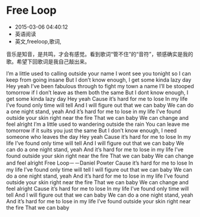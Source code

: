 # Free Loop
- 2015-03-06 04:40:12
- 英语阅读
- 英文,freeloop,歌词,

<!--markdown-->音乐是知音，是共鸣，才会有感觉。看到歌词“管不住”的“音符”，顿感确实是我的歌。希望下回歌词是我自己敲出来。


<!--more-->


I’m a little used to calling outside your name
I wont see you tonight so I can keep from going insane
But I don’t know enough, I get some kinda lazy day
Hey yeah
I’ve been fabulous through to fight my town a name
I’ll be stooped tomorrow if I don’t leave as them both the same
But I dont know enough, I get some kinda lazy day
Hey yeah
Cause it’s hard for me to lose
In my life I’ve found only time will tell
And I will figure out that we can baby
We can do a one night stand, yeah
And it’s hard for me to lose in my life
I’ve found outside your skin right near the fire
That we can baby
We can change and feel alright
I’m a little used to wandering outside the rain
You can leave me tomorrow if it suits you just the same
But I don’t know enough, I need someone who leaves the day
Hey yeah
Cause it’s hard for me to lose
In my life I’ve found only time will tell
And I will figure out that we can baby
We can do a one night stand, yeah
And it’s hard for me to lose in my life
I’ve found outside your skin right near the fire
That we can baby
We can change and feel alright
Free Loop－－Daniel Powter
Cause it’s hard for me to lose
In my life I’ve found only time will tell
I will figure out that we can baby
We can do a one night stand, yeah
And it’s hard for me to lose in my life
I’ve found outside your skin right near the fire
That we can baby
We can change and feel alright
Cause it’s hard for me to lose
In my life I’ve found only time will tell
And I will figure out that we can baby
We can do a one night stand, yeah
And it’s hard for me to lose in my life
I’ve found outside your skin right near the fire
That we can baby